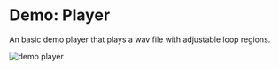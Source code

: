 # Demo: Player

An basic demo player that plays a wav file with adjustable loop regions.

![demo player](demo_player.png)
